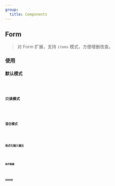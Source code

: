 ```yaml
---
group:
  title: Components
---
```


## Form

> 对 Form 扩展，支持 `items` 模式，方便增删改查。

### 使用

#### 默认模式

<code src="./demo/base.tsx" />

#### 只读模式

<code src="./demo/viewDemo.tsx" />

#### 混合模式

<code src="./demo/multipleModeDemo.tsx" />

#### 格式化输入输出

<code src="./demo/pipeline.tsx" />

#### 条件隐藏

<code src="./demo/isHidden.tsx" />

#### 多种布局

<code src="./demo/layoutCol.tsx" />
